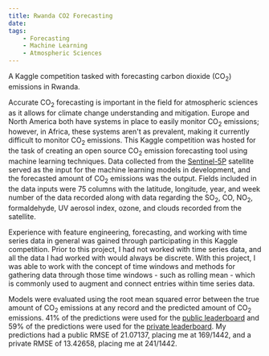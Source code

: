```yaml
---
title: Rwanda CO2 Forecasting
date: 
tags: 
    - Forecasting
    - Machine Learning
    - Atmospheric Sciences
---
```


A Kaggle competition tasked with forecasting carbon dioxide (CO<sub>2</sub>) emissions in Rwanda.

<!--more-->

Accurate CO<sub>2</sub> forecasting is important in the field for atmospheric sciences as it allows for climate change understanding and mitigation. Europe and North America both have systems in place to easily monitor CO<sub>2</sub> emissions; however, in Africa, these systems aren't as prevalent, making it currently difficult to monitor CO<sub>2</sub> emissions. This Kaggle competition was hosted for the task of creating an open source CO<sub>2</sub> emission forecasting tool using machine learning techniques. Data collected from the [Sentinel-5P](https://sentinels.copernicus.eu/web/sentinel/missions/sentinel-5p) satellite served as the input for the machine learning models in development, and the forecasted amount of CO<sub>2</sub> emissions was the output. Fields included in the data inputs were 75 columns with the latitude, longitude, year, and week number of the data recorded along with data regarding the SO<sub>2</sub>, CO, NO<sub>2</sub>, formaldehyde, UV aerosol index, ozone, and clouds recorded from the satellite.

Experience with feature engineering, forecasting, and working with time series data in general was gained through participating in this Kaggle competition. Prior to this project, I had not worked with time series data, and all the data I had worked with would always be discrete. With this project, I was able to work with the concept of time windows and methods for gathering data through those time windows - such as rolling mean - which is commonly used to augment and connect entries within time series data.

Models were evaluated using the root mean squared error between the true amount of CO<sub>2</sub> emissions at any record and the predicted amount of CO<sub>2</sub> emissions. 41% of the predictions were used for the [public leaderboard](https://www.kaggle.com/competitions/playground-series-s3e20/leaderboard?tab=public) and 59% of the predictions were used for the [private leaderboard](https://www.kaggle.com/competitions/playground-series-s3e20/leaderboard?). My predictions had a public RMSE of 21.07137, placing me at 169/1442, and a private RMSE of 13.42658, placing me at 241/1442.